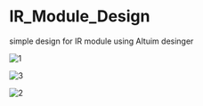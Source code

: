 # IR_Module_Design
simple design for IR module using Altuim desinger


![1](https://github.com/Ammar-Haggag/IR_Module_Design/assets/155159317/085e95e8-79bd-485f-b4f1-6053a7775ad8)

![3](https://github.com/Ammar-Haggag/IR_Module_Design/assets/155159317/98df8819-63d6-4b51-a139-17d162439713)


![2](https://github.com/Ammar-Haggag/IR_Module_Design/assets/155159317/36951e1b-32ae-4f60-a4e4-1cd1d3133e4e)

